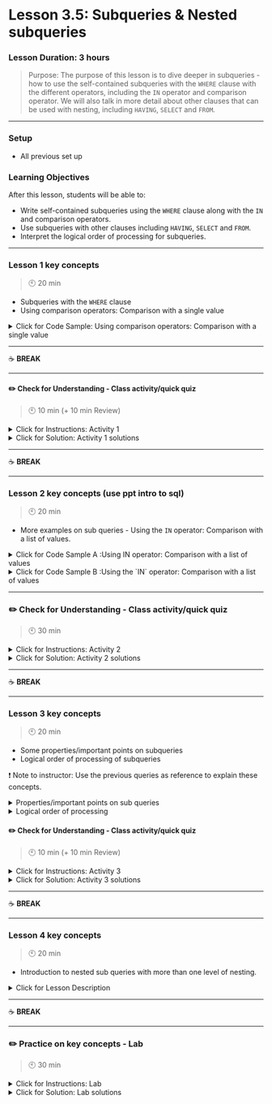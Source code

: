 # Lesson 3.5: Subqueries & Nested subqueries

### Lesson Duration: 3 hours

> Purpose: The purpose of this lesson is to dive deeper in subqueries - how to use the self-contained subqueries with the `WHERE` clause with the different operators, including the `IN` operator and comparison operator. We will also talk in more detail about other clauses that can be used with nesting, including `HAVING`, `SELECT` and `FROM`.

---

### Setup

- All previous set up

### Learning Objectives

After this lesson, students will be able to:

- Write self-contained subqueries using the `WHERE` clause along with the `IN` and comparison operators.
- Use subqueries with other clauses including `HAVING`, `SELECT` and `FROM`.
- Interpret the logical order of processing for subqueries.

---

### Lesson 1 key concepts

> :clock10: 20 min

- Subqueries with the `WHERE` clause
- Using comparison operators: Comparison with a single value

<details>
  <summary> Click for Code Sample: Using comparison operators: Comparison with a single value</summary>

This is a simple example where we are trying to show how subqueries are used. The same could also be achieved by using `HAVING` clause and no subquery.

```sql
select * from (
  select account_id, bank_to, account_to, sum(amount) as Total
  from bank.order
  group by account_id, bank_to, account_to
) sub1
where total > 10000;
```

- Sample A: The result from this query will be used again in later session to build further in the other topic we will cover.
- In this query we are trying to find those banks from the `trans` table where the average amount of transactions is over 5500.
- If we try to find this result directly, it would not be possible as we need only the names of the banks and not the averages in this case.

```sql
select bank from (
  select bank, avg(amount) as Average
  from bank.trans
  where bank <> ''
  group by bank
  having Average > 5500) sub1;
```

- Sample B : The result from this query will be used again in later session to build further in the other topic we will cover.
- In this query we are trying to find the `k_symbols` based on the average amount from the table `order`. The average amount should be more than 3000.

```sql
select k_symbol from (
  select avg(amount) as Average, k_symbol
  from bank.order
  where k_symbol <> ' '
  group by k_symbol
  having Average > 3000
  order by Average desc
) sub1;
```

</details>

---

:coffee: **BREAK**

---

#### :pencil2: Check for Understanding - Class activity/quick quiz

> :clock10: 10 min (+ 10 min Review)

<details>
  <summary> Click for Instructions: Activity 1 </summary>

- Link to [activity 1](https://github.com/ironhack-edu/data_3.05_activities/blob/master/3.05_activity_1.md).

</details>

<details>
  <summary>Click for Solution: Activity 1 solutions</summary>

- Link to [activity 1 solutions](https://gist.github.com/ironhack-edu/413b12dbd30f1cd002f56aa1a66d4398).

</details>

---

:coffee: **BREAK**

---

### Lesson 2 key concepts (use ppt intro to sql)

> :clock10: 20 min

- More examples on sub queries - Using the `IN` operator: Comparison with a list of values.

<details>
  <summary> Click for Code Sample A :Using IN operator: Comparison with a list of values</summary>

- In this query we will use the results from Sample A. In that query we found the banks from the `trans` table where the average amount of transactions is over 5500. Now we will use those results to filter the results from the `order` table where `bank_to` is in the list of banks found previously.

```sql
select * from bank.order
where bank_to in (
  select bank from (
    select bank, avg(amount) as Average
    from bank.trans
    where bank <> ''
    group by bank
    having Average > 5500
    ) sub1
)
and k_symbol <> ' ';
```

</details>

<details>
  <summary> Click for Code Sample B :Using the `IN` operator: Comparison with a list of values </summary>

- In this query we will use the results from Sample B. In that query we found the `k_symbols` based on the average amount from the table `order`. The average amount was more than 3000. Now we will use the results from the query above to only see the transactions from the `trans` table where the `k_symbol` value is the result from the above query.

```sql
select * from bank.trans
where k_symbol in (
  select k_symbol as symbol from (
    select avg(amount) as Average, k_symbol
    from bank.order
    where k_symbol <> ' '
    group by k_symbol
    having Average > 3000
    order by Average desc
  ) sub1
);
```

</details>

---

### :pencil2: Check for Understanding - Class activity/quick quiz

> :clock10: 30 min

<details>
  <summary> Click for Instructions: Activity 2 </summary>

- Link to [activity 2](https://github.com/ironhack-edu/data_3.05_activities/blob/master/3.05_activity_2.md).

</details>

<details>
  <summary>Click for Solution: Activity 2 solutions </summary>

- Link to [activity 2 solution](https://gist.github.com/ironhack-edu/fb21d8939e02d58d718c6fb65e7d5f36).

</details>

---

:coffee: **BREAK**

---

### Lesson 3 key concepts

> :clock10: 20 min

- Some properties/important points on subqueries
- Logical order of processing of subqueries

:exclamation: Note to instructor: Use the previous queries as reference to explain these concepts.

<details>
  <summary> Properties/important points on sub queries</summary>

1. A subquery is a `select` statement that is included with another query.
2. Enclose the subquery in parenthesis.
3. A subquery can return a single value, a list of values or a complete table.
4. A subquery can't include an `ORDER BY` clause.
5. There can be many levels of nesting in the subquery.
6. When you use a subquery, its results can't be included in the `SELECT` statement of the main query.

</details>

<details>
  <summary> Logical order of processing</summary>

1.  `FROM`
2.  `ON`
3.  `JOIN`
4.  `WHERE`
5.  `GROUP BY`
6.  `HAVING`
7.  `SELECT`
8.  `DISTINCT`
9.  `ORDER BY`
10. `LIMIT`

</details>

#### :pencil2: Check for Understanding - Class activity/quick quiz

> :clock10: 10 min (+ 10 min Review)

<details>
  <summary> Click for Instructions: Activity 3 </summary>

- Link to [activity 3](https://github.com/ironhack-edu/data_3.05_activities/blob/master/3.05_activity_3.md).

</details>

<details>
  <summary> Click for Solution: Activity 3 solutions </summary>

- Link to [activity 3 solution](https://gist.github.com/ironhack-edu/050ec5c4188738489a58bac7411a5652).

</details>

---

:coffee: **BREAK**

---

### Lesson 4 key concepts

> :clock10: 20 min

- Introduction to nested sub queries with more than one level of nesting.

<details>
  <summary> Click for Lesson Description </summary>

Here we are again using Sample A to further filter the results based on aggregation on the amount column as can be seen in the query below:

```sql
select k_symbol from (
  select avg(amount) as mean, k_symbol
  from bank.order
  where bank_to in (
    select bank
    from (
      select bank, avg(amount) as Average
      from bank.trans
      where bank <> ''
      group by bank
      having Average > 5500
    ) sub1
  )
  and k_symbol <> ' '
  group by k_symbol
  having mean > 2000
) sub;
```

Here we are again using Sample B to further filter the results based on aggregation on the balance column as can be seen in the query below:

- Step 1

```sql
select avg(balance) as Avg_balance, operation
from bank.trans
where k_symbol in (
  select k_symbol as symbol
  from (
    select avg(amount) as Average, k_symbol
    from bank.order
    where k_symbol <> ' '
    group by k_symbol
    having Average > 3000
    order by Average desc
  ) sub1
)
group by operation;
```

- Step2: Now we want only the name of the operation that has the higher balance.

```sql
select operation from (
  select avg(balance) as Avg_balance, operation
  from bank.trans
  where k_symbol in (
    select k_symbol as symbol
    from (
      select avg(amount) as Average, k_symbol
      from bank.order
      where k_symbol <> ' '
      group by k_symbol
      having Average > 3000
      order by Average desc
    ) sub1
  )
  group by operation
) sub2
order by Avg_balance
limit 1;
```

</details>

---

:coffee: **BREAK**

---

### :pencil2: Practice on key concepts - Lab

> :clock10: 30 min

<details>
  <summary> Click for Instructions: Lab </summary>

- Link to the lab: [https://github.com/ironhack-labs/lab-sql-subqueries](https://github.com/ironhack-labs/lab-sql-subqueries)

</details>

<details>
  <summary>Click for Solution: Lab solutions</summary>

- Link to the [lab solution](https://gist.github.com/ironhack-edu/94a6f31128e5adaf8694df2d5566acc2).

</details>
